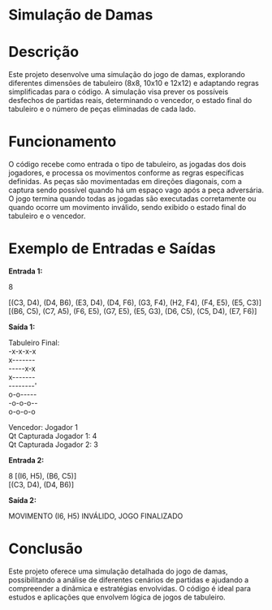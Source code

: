 # Simulação de Damas

# Descrição
Este projeto desenvolve uma simulação do jogo de damas, explorando diferentes dimensões de tabuleiro (8x8, 10x10 e 12x12) e adaptando regras simplificadas para o código. A simulação visa prever os possíveis desfechos de partidas reais, determinando o vencedor, o estado final do tabuleiro e o número de peças eliminadas de cada lado.

# Funcionamento
O código recebe como entrada o tipo de tabuleiro, as jogadas dos dois jogadores, e processa os movimentos conforme as regras específicas definidas. As peças são movimentadas em direções diagonais, com a captura sendo possível quando há um espaço vago após a peça adversária. O jogo termina quando todas as jogadas são executadas corretamente ou quando ocorre um movimento inválido, sendo exibido o estado final do tabuleiro e o vencedor.

# Exemplo de Entradas e Saídas

**Entrada 1:**

8 

[(C3, D4), (D4, B6), (E3, D4), (D4, F6), (G3, F4), (H2, F4), (F4, E5), (E5, C3)]  
[(B6, C5), (C7, A5), (F6, E5), (G7, E5), (E5, G3), (D6, C5), (C5, D4), (E7, F6)]

**Saída 1:**

Tabuleiro Final:  
-x-x-x-x  
x-------  
-----x-x  
x-------  
--------'   
o-o-----  
-o-o-o--  
o-o-o-o

Vencedor: Jogador 1  
Qt Capturada Jogador 1: 4  
Qt Capturada Jogador 2: 3

**Entrada 2:**

8 [(I6, H5), (B6, C5)]  
[(C3, D4), (D4, B6)]

**Saída 2:**

MOVIMENTO (I6, H5) INVÁLIDO, JOGO FINALIZADO

# Conclusão
Este projeto oferece uma simulação detalhada do jogo de damas, possibilitando a análise de diferentes cenários de partidas e ajudando a compreender a dinâmica e estratégias envolvidas. O código é ideal para estudos e aplicações que envolvem lógica de jogos de tabuleiro.
